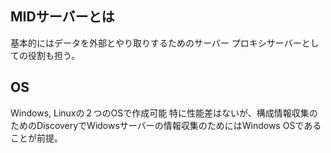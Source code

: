 ## MIDサーバーとは
基本的にはデータを外部とやり取りするためのサーバー
プロキシサーバーとしての役割も担う。

## OS
Windows, Linuxの２つのOSで作成可能
特に性能差はないが、構成情報収集のためのDiscoveryでWidowsサーバーの情報収集のためにはWindows OSであることが前提。

